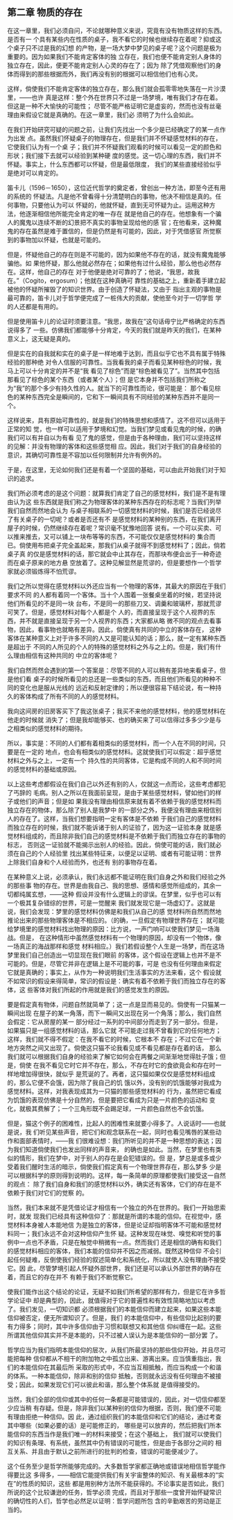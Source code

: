 ## 第二章 物质的存在

在这一章里，我们必须自问，不论就哪种意义来说，究竟有没有物质这样的东西。是否有一
个具有某些内在性质的桌子，我不看它的时候也继续存在着呢？抑或这个桌子只不过是我的幻想
的产物，是一场大梦中梦见的桌子呢？这个问题是极为重要的。因为如果我们不能肯定客体的独
立存在，我们也便不能肯定别人身体的独立存在，因此，便更不能肯定别人心灵的存在了；因为
除了凭借观察他们的身体而得到的那些根据而外，我们再没有别的根据可以相信他们也有心灵。

这样，倘使我们不能肯定客体的独立存在，那么我们就会孤零零地失落在一片沙漠里，——也许
真是这样：整个外在世界只不过是一场梦境，唯有我们才存在着。但这是一种不大愉快的可能性；
尽管不能严格证明它是虚妄的，然而也没有丝毫理由来假设它就是真确的。在这一章里，我们必
须明了为什么会如此。

在我们开始研究可疑的问题之前，让我们先找出一个多少是已经确定了的某一点作为出发
点。虽然我们怀疑桌子的物理存在，但是我们并不怀疑感觉材料的存在，它使我们认为有一个桌
子；我们并不怀疑我们观看的时候可以看见一定的颜色和形状；我们接下去就可以经验到某种硬
度的感觉。这一切心理的东西，我们并不怀疑。事实上，什么东西都可以怀疑，但是最低限度，
我们的某些直接经验似乎是绝对可以肯定的。

笛卡儿（1596－1650），这位近代哲学的奠定者，曾创出一种方法，即至今还有用的系统的
怀疑法。凡是他不曾看得十分清楚明白的事物，他决不相信是真的。任何事物，只要他认为可以
怀疑的，他就怀疑，直到无可怀疑为止。运用这种方法，他逐渐相信他所能完全肯定的唯一存在
就是他自己的存在。他想象有一个骗人的魔鬼以连续不断的幻景把不真实的事物呈现给他的感
官；在他看来，这种魔鬼的存在虽然是难于置信的，但是仍然是有可能的，因此，对于凭借感官
所觉察到的事物加以怀疑，也就是可能的。

但是，怀疑他自己的存在则是不可能的，因为如果他不存在的话，就没有魔鬼能够骗他。如
果他怀疑，那么他就必然存在；如果他有过什么经验，那么他也必然存在。这样，他自己的存在
对于他便是绝对可靠的了；他说，“我思，故我在。”（Cogito，ergosum）；他就在这种真确可
靠性的基础之上，重新着手建立起被他的怀疑所摧毁了的知识世界。由于创造了怀疑法，又由于
指出主观的事物是最可靠的，笛卡儿对于哲学便完成了一桩伟大的贡献，使他至今对于一切学哲
学的人还都是有用的。

但是使用笛卡儿的论证时须要注意。“我思，故我在”这句话毋宁比严格确定的东西说得多了
一些。仿佛我们都能够十分肯定，今天的我们就是昨天的我们，在某种意义上，这无疑是真的。

但是实在的自我就和实在的桌子是一样地难于达到，而且似乎它也不具有属于特殊经验的那种绝
对令人信服的可靠性。当我看我的桌子而看见某种棕色的时候，我马上可以十分肯定的并不是“我
看见了棕色”而是“棕色被看见了”。当然其中包括那看见了棕色的某个东西（或者某个人）；但
是它本身并不包括我们所称之为“我”的那个多少有持久性的人。就当下的可靠性而论，很可能是：
那个看见棕色的某种东西完全是瞬间的，它和下一瞬间具有不同经验的某种东西并不是同一个。

这样说来，具有原始可靠性的，就是我们的特殊思想和感情了。这不但可以适用于正常的知
觉，也一样可以适用于梦境和幻觉。当我们梦见或看见鬼的时候，的确我们可以有并自以为有看
见了鬼的感觉，但是由于各种理由，我们可以坚持这样的见解：并没有物理的客体和这些感觉相
应。因此，我们对于我们的自身经验的意识，其确切可靠性是不容加以任何限制并允许有例外的。

于是，在这里，无论如何我们还是有着一个坚固的基础，可以由此开始我们对于知识的追求。

我们所必须考虑的是这个问题：就算我们肯定了自己的感觉材料，我们是不是有理由认为这
些东西就是我们称之为物理客体的某种东西存在的标志呢？当我们列举我们自然而然地会认为
与桌子相联系的一切感觉材料的时候，我们是否已经说尽了有关桌子的一切呢？或者是否还有不
是感觉材料的某种别的东西，在我们离开屋子的时候，仍然继续存在着呢？常识毫不犹豫地回答
说有。一个可以买卖、可以推来推去，又可以铺上一块布等等的东西，不可能仅仅是感觉材料的
集合而已。倘使用布把桌子完全盖起来，那我们从桌子就得不到感觉材料了；因此，倘若桌子真
的仅是感觉材料的话，那它就会中止其存在，而那块布便会出于一种奇迹而在桌子原来的地方悬
空放着了。这种见解显然是荒谬的，但是要想作一个哲学家就必须锻炼得不怕荒谬。

我们之所以觉得在感觉材料以外还应当有一个物理的客体，其最大的原因在于我们要求不同
的人都有着同一个客体。当十个人围着一张餐桌坐着的时候，若坚持说他们所看见的不是同一块
台布，不是同一的那些刀叉、调羹和玻璃杯，那就荒谬可笑了。但是，感觉材料对每个人都是个
人的，而直接呈现于这个人视界的东西，并不就是直接呈现于另一个人视界的东西；大家都从略
微不同的观点去看事物，因此，看事物也就略有差异。因此，倘使真有共同的中立的客体存在，
这种客体在某种意义上对于许多不同的人又是可能认知的话；那么，就一定有某种东西是超出于
不同的人所见的个人的特殊的感觉材料之外与之上的。但是，我们有什么理由相信有这种共同的
中立的客体呢？

我们自然而然会遇到的第一个答案是：尽管不同的人可以稍有差异地来看桌子，但是他们看
桌子的时候所看见的总还是一些类似的东西，而且他们所看见的种种不同的变化也是服从光线的
远近和反射定律的；所以便很容易下结论说，有一种持久的客体构成了所有不同的人的感觉材料。

我向这间房的旧房客买下了我这张桌子；我买不来他的感觉材料，他的感觉材料在他走的时候就
消失了；但是我却能够买、也的确买来了可以信得过多多少少是与之相类似的感觉材料的期待。

所以，事实是：不同的人们都有着相类似的感觉材料，而一个人在不同的时间，只要是在一定的
地点，也会有相类似的感觉材料。这就使我们可以假定：超乎感觉材料之外与之上，一定有一个
持久性的共同客体，它是构成不同的人和不同时间的感觉材料的基础或原因。

以上这些考虑都假设在我们自己以外还有别的人，仅就这一点而论，这些考虑都犯了丐辞的
毛病。别人之所以在我面前呈现，是由于某些感觉材料，譬如他们的样子或他们的声音；但是如
果我没有理由相信原来就有着不依赖于我的感觉材料而独立存在的物体，那么除了别人是我梦中
的一部分之外，我便没有理由来相信别人的存在了。这样，当我们想要指明一定有客体是不依赖
于我们自己的感觉材料而独立存在的时候，我们就不能诉诸于别人的证验了，因为这一证验本身
就是感觉材料组成的，而且除非我们自己的感觉材料是不依赖于我们而独立存在的事物的标志，
否则这一证验就不能揭示出别人的经验。因此，倘使可能的话，我们就必须在自己的个人经验里
找出某些特征来，以便足以证明、或者有可能证明：世界上除我们自身和个人经验而外，也还有
别的事物存在着。

在某种意义上说，必须承认，我们永远都不能证明在我们自身之外和我们经验之外的那些事
物的存在。世界是由我自己、我的思想、感情和感觉所组成的，其余一切都纯属玄想，——这种
假设并没有什么逻辑上的谬误。在梦里，似乎也可以有一个极其复杂错综的世界，可是一觉醒来
我们就发现它是一场虚幻了。这就是说，我们会发现：梦里的感觉材料仿佛是和我们从自己的感
觉材料所自然而然地推论出来的那些物理客体是不相应的。（的确，一旦假定有物理世界存在；
就可能给梦境里的感觉材料找出物理的原因：比方说，一声门响可以使我们梦见一场海战。但是，
在这种情形中虽然感觉材料有一个物理的原因，却没有一个物体，像一场真正的海战那样和感觉
材料相应。）我们若假设整个人生是一场梦，而在这场梦里我们自己创造出一切显现在我们眼前
的客体，这个假设在逻辑上也并不是不可能的。但是，尽管它并非在逻辑上是不可能的事，可是
也没有任何理由来假定它就是真确的；事实上，从作为一种说明我们生活事实的方法来看，这个
假设就不如常识的假设来得简单，常识的假设是：确实有着不依赖于我们而独立存在的客体，这
些客体对我们所起的作用就是我们的感觉发生的原因。

要是假定真有物体，问题自然就简单了；这一点是显而易见的。倘使有一只猫某一瞬间出现
在屋子的某一角落，而下一瞬间又出现在另一个角落；那么，我们自然会假定：它从房屋的某一
部分经过一系列的中间部分而走到了另一部分。但是，如果猫只是一组感觉材料的话，那么它就
不可能走过我不曾看到它的任何地方；这样，我们就不得不假定：在我不看它的时候，它根本不
存在；不过它在一个新地方突然之间又出现了。倘使这只猫不论我看见或不看见都是存在着的话，
那么我们就可以根据我们自身的经验来了解它如何会在两餐之间渐渐地觉得肚子饿；但是，倘使
在我不看见它时它并不存在，那么，不存在时它的食欲竟会和存在时一样地增加得很快，就似乎
是荒诞的了。再者，这只猫如果仅仅是感觉材料组成的，那么它便不会饿，因为除了我自己的饥
饿以外，没有别的饥饿能够对我成为感觉材料。这样，对我表现成其为一只猫的那些感觉材料的
行为，虽然把它看成为饥饿的表现仿佛是十分自然的，但是要把它看成为只是一片颜色的运动和
变化，就极其费解了；一个三角形既不会踢足球，一片颜色自然也不会饥饿。

但是，猫这个例子的困难性，比起人的困难性来就要小得多了。人说话时——也就是说，我
们听见某些声音，把它们和观念联系在一起，同时也看见嘴唇的某些动作和面部表情时，——我
们很难设想：我们所听见的并不是一种思想的表达；因为我们知道倘使我们也发出同样的声音来，
的确也是如此。当然，在梦里也有类似的情形，我们在梦中，对于别人的存在是会犯错误的。但
是，梦总是或多或少受着我们醒时生活的暗示，倘使我们假定真有一个物理世界存在，那么梦多
少是可以根据科学的原则得到说明的。这样，每一条简单的原理都使我们接受这一自然的观点：
除了我们自身和我们的感觉材料以外，确实还有客体，它们的存在是不依赖于我们对它们的觉察
的。

当然，我们本来就不是凭借论证才相信有一个独立的外在世界的。我们一开始思索时，就发
现我们已经具有这种信仰了：那就是所谓的本能的信仰。在视觉中，感觉材料本身被人本能地信
为是独立的客体，但是论证却指明客体不可能和感觉材料同一；我们永远不会对这种信仰产生怀
疑。这种发现在味觉、嗅觉和听觉的事例中一点也不矛盾，只是在触觉中稍微有一点。然而我们
还是相信的确有和我们的感觉材料相应的客体，我们本能的信仰并不因之而减弱。既然这种信仰
不会引起任何疑难，反倒使我们经验的叙述简单化和系统化，所以就使人没有理由不接受它。因
此，尽管梦境引起人怀疑外部世界，我们还是可以承认外部世界的确存在着，而且它的存在并不
有赖于我们不断觉察它。

使我们能作出这个结论的论证，无疑不如我们所希望的那样有力，但是它在许多哲学论证中
却是典型的，因此，就值得对于它的普遍性和有效性简略地加以考虑了。我们发见，一切知识都
必须根据我们的本能信仰而建立起来，如果这些本能信仰被否定，便无所谓知识了。但是，我们
的本能信仰中，有些信仰比起别的要有力得多；同时，其中许多信仰由于习惯和联想又和其他信
仰纠缠在一起。这些所谓其他信仰其实并不是本能的，只不过被人误认为是本能信仰的一部分罢
了。

哲学应当为我们指明本能信仰的层次，从我们所最坚持的那些信仰开始，并且尽可能把每种
信仰都从不相干的附加物之中孤立出来、游离出来。应当慎重指出，我们的本能信仰在其最后所
采取的形式中，不应当互相抵触，而应当构成一个和谐的体系。一种本能信仰，除非和别的信仰
抵触，否则就永远没有任何理由不被接受；因此，如果发现它们可以彼此和谐，那么整个体系就
是值得接受的。

当然，我们全部的信仰或其中的任何一条都是可能错误的，因此，对一切信仰都至少应当稍
有存疑。但是，除非我们以某种别的信仰为根据，否则，我们便不可能有理由拒绝一种信仰。因
此，通过组织我们的本能信仰和它们的结论，通过考查其中哪些（如果必要的话）是可能修正的，
哪些是可以放弃的，然后把我们所本能信仰的东西当作是我们唯一的材料来接受；在这个基础上，
我们就可以使我们的知识有条理、有系统，虽然其中仍有错误的可能性，但是由于各部分之间的
相互关系、并且由于默认之前所进行的批判的检查，错误的可能便减少了。

这个任务至少是哲学所能够完成的。大多数哲学家都正确地或错误地相信哲学能作得要比这
多得多，——相信它能提供我们有关宇宙整体的知识、有关最根本的“实在”的性质的知识，这些
都是用别种方法所不能获得的。不论事实是否如此，我们所说的这个比较谦逊的任务，哲学必须
完成，而且对于那些一度曾开始怀疑常识的确切性的人们，哲学也必然足以证明：哲学问题所包
含的辛勤艰苦的劳动是正当的。


